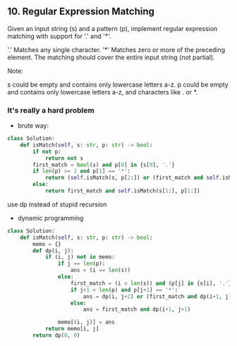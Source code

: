 ## 10. Regular Expression Matching
Given an input string (s) and a pattern (p), implement regular expression matching with support for '.' and '*'.

'.' Matches any single character.
'*' Matches zero or more of the preceding element.
The matching should cover the entire input string (not partial).

Note:

s could be empty and contains only lowercase letters a-z.
p could be empty and contains only lowercase letters a-z, and characters like . or *.

### It's really a hard problem

* brute way:

```python
class Solution:
    def isMatch(self, s: str, p: str) -> bool:
        if not p:
            return not s       
        first_match = bool(s) and p[0] in {s[0], '.'}        
        if len(p) >= 2 and p[1] == '*':
            return (self.isMatch(s, p[2:]) or (first_match and self.isMatch(s[1:], p)))
        else:
            return first_match and self.isMatch(s[1:], p[1:])
```

use dp instead of stupid recursion


* dynamic programming
```python
class Solution:
    def isMatch(self, s: str, p: str) -> bool:
        memo = {}
        def dp(i, j):
            if (i, j) not in memo:
                if j == len(p):
                    ans = (i == len(s))
                else:
                    first_match = (i < len(s)) and (p[j] in {s[i], '.'})
                    if j+1 < len(p) and p[j+1] == '*':
                        ans = dp(i, j+2) or (first_match and dp(i+1, j))
                    else:
                        ans = first_match and dp(i+1, j+1)

                memo[(i, j)] = ans
            return memo[i, j]
        return dp(0, 0)
```
